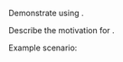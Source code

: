 Demonstrate using <insert programming concept>.

Describe the motivation for <insert programming concept>.

Example scenario:
